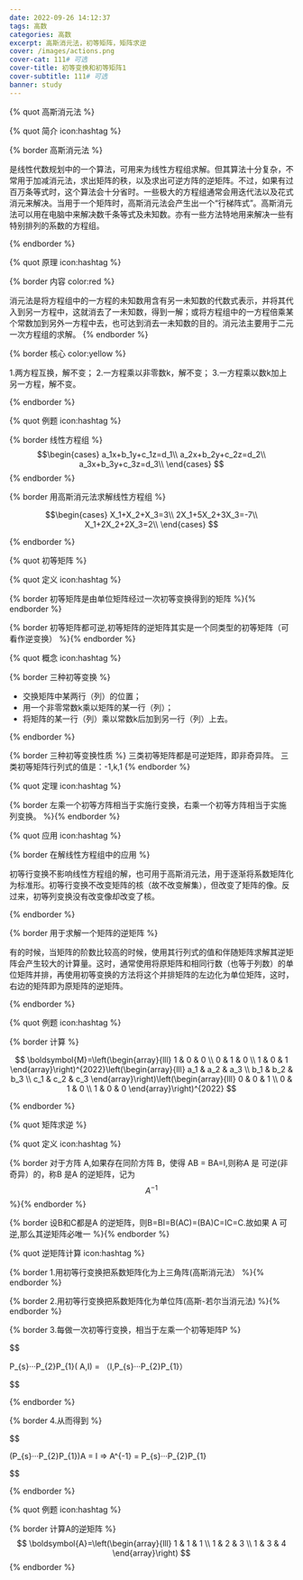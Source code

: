 ```yaml
---
date: 2022-09-26 14:12:37
tags: 高数
categories: 高数
excerpt: 高斯消元法，初等矩阵，矩阵求逆
cover: /images/actions.png
cover-cat: 111# 可选
cover-title: 初等变换和初等矩阵1
cover-subtitle: 111# 可选
banner: study
---
```


{% quot 高斯消元法 %}

{% quot 简介 icon:hashtag %}



{% border 高斯消元法 %}

是线性代数规划中的一个算法，可用来为线性方程组求解。但其算法十分复杂，不常用于加减消元法，求出矩阵的秩，以及求出可逆方阵的逆矩阵。不过，如果有过百万条等式时，这个算法会十分省时。一些极大的方程组通常会用迭代法以及花式消元来解决。当用于一个矩阵时，高斯消元法会产生出一个“行梯阵式”。高斯消元法可以用在电脑中来解决数千条等式及未知数。亦有一些方法特地用来解决一些有特别排列的系数的方程组。

{% endborder %}


{% quot 原理 icon:hashtag %}

{% border 内容 color:red %}

消元法是将方程组中的一方程的未知数用含有另一未知数的代数式表示，并将其代入到另一方程中，这就消去了一未知数，得到一解；或将方程组中的一方程倍乘某个常数加到另外一方程中去，也可达到消去一未知数的目的。消元法主要用于二元一次方程组的求解。
{% endborder %}


{% border 核心 color:yellow %}

1.两方程互换，解不变；
2.一方程乘以非零数k，解不变；
3.一方程乘以数k加上另一方程，解不变。

{% endborder %}


{% quot 例题 icon:hashtag %}


{% border 线性方程组 %}
$$\begin{cases}
a_1x+b_1y+c_1z=d_1\\
a_2x+b_2y+c_2z=d_2\\
a_3x+b_3y+c_3z=d_3\\
\end{cases}
$$
{% endborder %}



{% border 用高斯消元法求解线性方程组 %}

$$\begin{cases}
X_1+X_2+X_3=3\\
2X_1+5X_2+3X_3=-7\\
X_1+2X_2+2X_3=2\\
\end{cases}
$$

{% endborder %}


{% quot 初等矩阵 %}

{% quot 定义 icon:hashtag %}

{% border 初等矩阵是由单位矩阵经过一次初等变换得到的矩阵 %}{% endborder %}

{% border  初等矩阵都可逆,初等矩阵的逆矩阵其实是一个同类型的初等矩阵（可看作逆变换） %}{% endborder %}

{% quot 概念 icon:hashtag %}

{% border  三种初等变换 %}

- 交换矩阵中某两行（列）的位置；
- 用一个非零常数k乘以矩阵的某一行（列）；
- 将矩阵的某一行（列）乘以常数k后加到另一行（列）上去。

{% endborder %}

{% border  三种初等变换性质 %}
三类初等矩阵都是可逆矩阵，即非奇异阵。
三类初等矩阵行列式的值是：-1,k,1
{% endborder %}

{% quot 定理 icon:hashtag %}

{% border 左乘一个初等方阵相当于实施行变换，右乘一个初等方阵相当于实施列变换。 %}{% endborder %}




{% quot 应用 icon:hashtag %}

{% border 在解线性方程组中的应用 %}

初等行变换不影响线性方程组的解，也可用于高斯消元法，用于逐渐将系数矩阵化为标准形。初等行变换不改变矩阵的核（故不改变解集），但改变了矩阵的像。反过来，初等列变换没有改变像却改变了核。

{% endborder %}



{% border 用于求解一个矩阵的逆矩阵 %}

有的时候，当矩阵的阶数比较高的时候，使用其行列式的值和伴随矩阵求解其逆矩阵会产生较大的计算量。这时，通常使用将原矩阵和相同行数（也等于列数）的单位矩阵并排，再使用初等变换的方法将这个并排矩阵的左边化为单位矩阵，这时，右边的矩阵即为原矩阵的逆矩阵。

{% endborder %}


{% quot 例题 icon:hashtag %}


{% border 计算 %}


$$
\boldsymbol{M}=\left(\begin{array}{lll}
1 & 0 & 0 \\
0 & 1 & 0 \\
1 & 0 & 1
\end{array}\right)^{2022}\left(\begin{array}{lll}
a_1 & a_2 & a_3 \\
b_1 & b_2 & b_3 \\
c_1 & c_2 & c_3
\end{array}\right)\left(\begin{array}{lll}
0 & 0 & 1 \\
0 & 1 & 0 \\
1 & 0 & 0
\end{array}\right)^{2022}
$$

{% endborder %}


{% quot 矩阵求逆 %}

{% quot 定义 icon:hashtag %}

{% border 对于方阵 A,如果存在同阶方阵 B，使得 AB = BA=I,则称A 是
可逆(非奇异）的，称B 是A 的逆矩阵，记为 $$A^{-1}$$ %}{% endborder %}

{% border 设B和C都是A 的逆矩阵，则B=BI=B(AC)=(BA)C=IC=C.故如果
A 可逆,那么其逆矩阵必唯一 %}{% endborder %}

{% quot 逆矩阵计算 icon:hashtag %}

{% border 1.用初等行变换把系数矩阵化为上三角阵(高斯消元法） %}{% endborder %}

{% border 2.用初等行变换把系数矩阵化为单位阵(高斯-若尔当消元法) %}{% endborder %}

{% border 3.每做一次初等行变换，相当于左乘一个初等矩阵P %}

$$

P_{s}···P_{2}P_{1}( A,I) = （I,P_{s}···P_{2}P_{1}）

$$

{% endborder %}


{% border 4.从而得到 %}

$$

(P_{s}···P_{2}P_{1})A = I   ⇒  A^{-1} = P_{s}···P_{2}P_{1}

$$

{% endborder %}






{% quot 例题 icon:hashtag %}

{% border 计算A的逆矩阵 %}
$$
\boldsymbol{A}=\left(\begin{array}{lll}
1 & 1 & 1 \\
1 & 2 & 3 \\
1 & 3 & 4
\end{array}\right)
$$
{% endborder %}